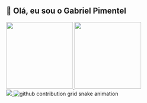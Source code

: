 ## 👋 Olá, eu sou o Gabriel Pimentel

<div>
  <a href="#">
    <img height="180em" src="https://github-readme-stats.vercel.app/api?username=gabbzin&hide=issues&show_icons=true&theme=dark">
    <img height="180em" src="https://github-readme-stats.vercel.app/api/top-langs/?username=gabbzin&layout=compact&langs_count=16&theme=dracula">
</div>

<a href="https://www.instagram.com/gabb.zin_/">
<img src="https://img.shields.io/badge/Instagram-E4405F?style=for-the-badge&logo=instagram&logoColor=white">
</a>

<picture>
  <source media="(prefers-color-scheme: dark)" srcset="https://raw.githubusercontent.com/YourUser/YourUser/output/github-contribution-grid-snake-dark.svg">
  <img alt="github contribution grid snake animation" src="https://raw.githubusercontent.com/YourUser/YourUser/output/github-contribution-grid-snake.svg">
</picture>
